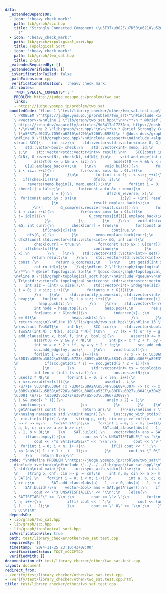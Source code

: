```yaml
---
data:
  _extendedDependsOn:
  - icon: ':heavy_check_mark:'
    path: lib/graph/scc.hpp
    title: "Strongly Connected Component (\u5F37\u9023\u7D50\u6210\u5206\u5206\u89E3\
      )"
  - icon: ':heavy_check_mark:'
    path: lib/graph/topological_sort.hpp
    title: Topological Sort
  - icon: ':heavy_check_mark:'
    path: lib/graph/two_sat.hpp
    title: 2-SAT
  _extendedRequiredBy: []
  _extendedVerifiedWith: []
  _isVerificationFailed: false
  _pathExtension: cpp
  _verificationStatusIcon: ':heavy_check_mark:'
  attributes:
    '*NOT_SPECIAL_COMMENTS*': ''
    PROBLEM: https://judge.yosupo.jp/problem/two_sat
    links:
    - https://judge.yosupo.jp/problem/two_sat
  bundledCode: "#line 1 \"test/library_checker/other/two_sat.test.cpp\"\n\n#define\
    \ PROBLEM \"https://judge.yosupo.jp/problem/two_sat\"\n#include <iostream>\n#include\
    \ <vector>\n\n#line 2 \"lib/graph/two_sat.hpp\"\n\n/**\n * @brief 2-SAT\n * @see\
    \ https://zenn.dev/magurofly/articles/9d8417a17231db, https://noshi91.hatenablog.com/entry/2019/10/03/184812\n\
    \ */\n\n#line 2 \"lib/graph/scc.hpp\"\n\n/**\n * @brief Strongly Connected Component\
    \ (\u5F37\u9023\u7D50\u6210\u5206\u5206\u89E3)\n * @docs docs/graph/scc.md\n */\n\
    \n#line 9 \"lib/graph/scc.hpp\"\n#include <cassert>\n#include <algorithm>\n\n\
    struct SCC{\n    int siz;\n    std::vector<std::vector<int>> G, G_reverse, G_compress;\n\
    \    std::vector<bool> check;\n    std::vector<int> memo, id;\n    std::vector<int>\
    \ s;\n    std::vector<std::vector<int>> result;\n\n    SCC(const int N) : siz(N),\
    \ G(N), G_reverse(N), check(N), id(N){ }\n\n    void add_edge(int u, int v){\n\
    \        assert(0 <= u && u < siz);\n        assert(0 <= v && v < siz);\n    \
    \    G[u].emplace_back(v);\n    }\n\n    void build(){\n        for(int i = 0;\
    \ i < siz; ++i){\n            for(const auto &x : G[i]){\n                G_reverse[x].emplace_back(i);\n\
    \            }\n        }\n\n        for(int i = 0; i < siz; ++i){\n         \
    \   if(!check[i]){\n                dfs(G, i);\n            }\n        }\n   \
    \     reverse(memo.begin(), memo.end());\n\n        for(int i = 0; i < siz; ++i)\
    \ check[i] = false;\n        for(const auto &x : memo){\n            if(!check[x]){\n\
    \                s = {};\n                dfs2(G_reverse, x);\n              \
    \  for(const auto &y : s){\n                    id[y] = (int) result.size();\n\
    \                }\n                result.emplace_back(s);\n            }\n \
    \       }\n\n        G_compress.resize(result.size());\n        for(int i = 0;\
    \ i < siz; ++i){\n            for(const auto &x : G[i]){\n                if(id[i]\
    \ != id[x]){\n                    G_compress[id[i]].emplace_back(id[x]);\n   \
    \             }\n            }\n        }\n    }\n\n    void dfs(const std::vector<std::vector<int>>\
    \ &G, int curr){\n        check[curr] = true;\n        for(const auto &x : G[curr]){\n\
    \            if(check[x]){\n                continue;\n            }\n       \
    \     dfs(G, x);\n        }\n        memo.emplace_back(curr);\n    }\n\n    void\
    \ dfs2(const std::vector<std::vector<int>> &G, int curr){\n        s.emplace_back(curr);\n\
    \        check[curr] = true;\n        for(const auto &x : G[curr]){\n        \
    \    if(check[x]){\n                continue;\n            }\n            dfs2(G,\
    \ x);\n        }\n    }\n\n    std::vector<std::vector<int>> get() const {\n \
    \       return result;\n    }\n\n    std::vector<std::vector<int>> getCompressed()\
    \ const {\n        return G_compress;\n    }\n\n    int getId(int x) const {\n\
    \        return id[x];\n    }\n};\n#line 2 \"lib/graph/topological_sort.hpp\"\n\
    \n/**\n * @brief Topological Sort\n * @docs docs/graph/topological_sort.md\n */\n\
    \n#line 9 \"lib/graph/topological_sort.hpp\"\n#include <queue>\n\ntemplate <typename\
    \ T>\nstd::vector<T> topological_sort(const std::vector<std::vector<T>> &G){\n\
    \    int siz = (int) G.size();\n    std::vector<int> indegree(siz);\n    for(int\
    \ i = 0; i < siz; i++){\n        for(auto x : G[i]){\n            indegree[x]++;\n\
    \        }\n    }\n\n    std::priority_queue<int, std::vector<int>, std::greater<int>>\
    \ heap;\n    for(int i = 0; i < siz; i++){\n        if(indegree[i] == 0){\n  \
    \          heap.push(i);\n        }\n    }\n\n    std::vector<T> res;\n    while(!heap.empty()){\n\
    \        int node = heap.top();\n        heap.pop();\n        res.push_back(node);\n\
    \        for(auto x : G[node]){\n            indegree[x]--;\n            if(indegree[x]\
    \ == 0){\n                heap.push(x);\n            }\n        }\n    }\n   \
    \ return res;\n}\n#line 10 \"lib/graph/two_sat.hpp\"\n\n#line 13 \"lib/graph/two_sat.hpp\"\
    \n\nstruct TwoSAT{\n    int N;\n    SCC scc;\n    std::vector<bool> ans;\n   \
    \ TwoSAT(int N) : N(N), scc(2 * N){ }\n\n    // ((x = f) or (y = g))\n    void\
    \ add_clause(int x, bool f, int y, bool g){\n        assert(0 <= x && x < N);\n\
    \        assert(0 <= y && y < N);\n        int px = x * 2 + f, py = y * 2 + g;\n\
    \        int nx = x * 2 + !f, ny = y * 2 + !g;\n        scc.add_edge(nx, py);\n\
    \        scc.add_edge(ny, px);\n    }\n\n    void build(){\n        scc.build();\n\
    \        for(int i = 0; i < N; i++){\n            // x -> !x \u3068 !x -> x \u306E\
    \u30D1\u30B9\u304C\u5B58\u5728\u3059\u308B\u5834\u5408\u306F\u89E3\u306A\u3057\
    \n            if(scc.getId(i * 2) == scc.getId(i * 2 + 1)){\n                return;\n\
    \            }\n        }\n        std::vector<int> ts = topological_sort(scc.getCompressed());\n\
    \        int len = (int) ts.size();\n        ans.resize(N);\n        std::vector<bool>\
    \ used(2 * N);\n        for(int i = 0; i < len; i++){\n            for(auto x\
    \ : scc.result[ts[i]]){\n                used[x] = 1;\n                // x \u304C\
    \ \u771F \u304B\u3064 !x \u304C\u8A2A\u554F\u6E08\u307F -> !x -> x \u306E\u30D1\
    \u30B9\u304C\u5B58\u5728\u3059\u308B\u53EF\u80FD\u6027\u304C\u3042\u308B\u305F\
    \u3081 \u771F \u3092\u5272\u308A\u5F53\u3066\u308B\n                if(x % 2 ==\
    \ 1 && used[x ^ 1]){\n                    ans[x / 2] = 1;\n                  \
    \  continue;\n                }\n            }\n        }\n    }\n\n    std::vector<bool>\
    \ getAnswer() const {\n        return ans;\n    }\n\n};\n#line 7 \"test/library_checker/other/two_sat.test.cpp\"\
    \n\nusing namespace std;\n\nint main(){\n    ios::sync_with_stdio(false);\n  \
    \  cin.tie(nullptr);\n\n    string p, cnf; cin >> p >> cnf;\n    int n, m; cin\
    \ >> n >> m;\n    TwoSAT SAT(n);\n    for(int i = 0; i < m; i++){\n        int\
    \ a, b, c; cin >> a >> b >> c;\n        SAT.add_clause(abs(a) - 1, a > 0, abs(b)\
    \ - 1, b > 0);\n    }\n    SAT.build();\n    vector<bool> ans = SAT.getAnswer();\n\
    \    if(ans.empty()){\n        cout << \"s UNSATISFIABLE\" << '\\n';\n    }else{\n\
    \        cout << \"s SATISFIABLE\" << '\\n';\n        cout << \"v \";\n      \
    \  for(int i = 0; i < n; i++){\n            if(i) cout << ' ';\n            cout\
    \ << (ans[i] ? i + 1 : -i - 1);\n        }\n        cout << \" 0\" << '\\n';\n\
    \    }\n    return 0;\n}\n"
  code: "\n#define PROBLEM \"https://judge.yosupo.jp/problem/two_sat\"\n#include <iostream>\n\
    #include <vector>\n\n#include \"../../../lib/graph/two_sat.hpp\"\n\nusing namespace\
    \ std;\n\nint main(){\n    ios::sync_with_stdio(false);\n    cin.tie(nullptr);\n\
    \n    string p, cnf; cin >> p >> cnf;\n    int n, m; cin >> n >> m;\n    TwoSAT\
    \ SAT(n);\n    for(int i = 0; i < m; i++){\n        int a, b, c; cin >> a >> b\
    \ >> c;\n        SAT.add_clause(abs(a) - 1, a > 0, abs(b) - 1, b > 0);\n    }\n\
    \    SAT.build();\n    vector<bool> ans = SAT.getAnswer();\n    if(ans.empty()){\n\
    \        cout << \"s UNSATISFIABLE\" << '\\n';\n    }else{\n        cout << \"\
    s SATISFIABLE\" << '\\n';\n        cout << \"v \";\n        for(int i = 0; i <\
    \ n; i++){\n            if(i) cout << ' ';\n            cout << (ans[i] ? i +\
    \ 1 : -i - 1);\n        }\n        cout << \" 0\" << '\\n';\n    }\n    return\
    \ 0;\n}\n"
  dependsOn:
  - lib/graph/two_sat.hpp
  - lib/graph/scc.hpp
  - lib/graph/topological_sort.hpp
  isVerificationFile: true
  path: test/library_checker/other/two_sat.test.cpp
  requiredBy: []
  timestamp: '2024-11-25 23:10:43+09:00'
  verificationStatus: TEST_ACCEPTED
  verifiedWith: []
documentation_of: test/library_checker/other/two_sat.test.cpp
layout: document
redirect_from:
- /verify/test/library_checker/other/two_sat.test.cpp
- /verify/test/library_checker/other/two_sat.test.cpp.html
title: test/library_checker/other/two_sat.test.cpp
---
```

